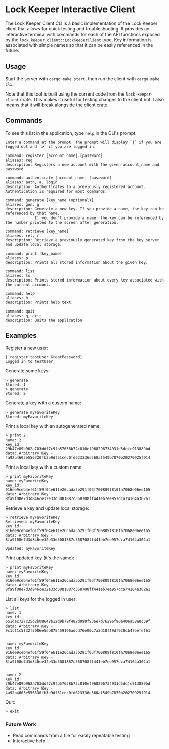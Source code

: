 # Lock Keeper Interactive Client

The Lock Keeper Client CLI is a basic implementation of the Lock Keeper client that allows for quick testing and troubleshooting.
It provides an interactive terminal with commands for each of the API functions exposed by the `lock_keeper_client::LockKeeperClient` type.
Key information is associated with simple names so that it can be easily referenced in the future.

## Usage

Start the server with `cargo make start`, then run the client with `cargo make cli`.

Note that this tool is built using the current code from the `lock-keeper-client` crate. This makes it useful for testing changes to the client
but it also means that it will break alongside the client crate.


## Commands
To see this list in the application, type `help` in the CLI's prompt.

```
Enter a command at the prompt. The prompt will display `|` if you are logged out and `>` if you are logged in.

command: register [account_name] [password]
aliases: reg
description: Registers a new account with the given account_name and password

command: authenticate [account_name] [password]
aliases: auth, a, login
description: Authenticates to a previously registered account. Authentication is required for most commands.

command: generate [key_name (optional)]
aliases: gen, g
description: Generate a new key. If you provide a name, the key can be referenced by that name. 
             If you don't provide a name, the key can be referenced by the number printed to the screen after generation.

command: retrieve [key_name]
aliases: ret, r
description: Retrieve a previously generated key from the key server and update local storage.

command: print [key_name]
aliases: p
description: Prints all stored information about the given key.

command: list
aliases: ls
description: Prints stored information about every key associated with the current account.

command: help
aliases: h
description: Prints help text.

command: quit
aliases: q, exit
description: Quits the application
```

## Examples

Register a new user:
```
| register testUser GreatPassword1
Logged in to testUser
```

Generate some keys:
```
> generate 
Stored: 1
> generate
Stored: 2
```

Generate a key with a custom name:
```
> generate myFavoriteKey
Stored: myFavoriteKey
```

Print a local key with an autogenerated name:
```
> print 2
name: 2
key_id: 29b47e89b962a703ddf7c9fb57638b72c810ef968296734931d5dcfc913889bd
data: Arbitrary Key - 4a92b4603e556330fb3e9df51cec0fd623336e560af549b7870b20270925f914
```

Print a local key with a custom name:
``` 
> print myFavoriteKey
name: myFavoriteKey
key_id: 916ee9ceb4ef61f59f04e611e26cada3b291f03f700809f810fa7068e06ee165
data: Arbitrary Key - 8fa9f08e7d3d846ce32e33d3081887c368708ff441eb7ee957dca74164a302a1
```

Retrieve a key and update local storage:
```
> retrieve myFavoriteKey
Retrieved: myFavoriteKey
key_id: 916ee9ceb4ef61f59f04e611e26cada3b291f03f700809f810fa7068e06ee165
data: Arbitrary Key - 8fa9f08e7d3d846ce32e33d3081887c368708ff441eb7ee957dca74164a302a1

Updated: myFavoriteKey
```

Print updated key (it's the same):
``` 
> print myFavoriteKey
name: myFavoriteKey
key_id: 916ee9ceb4ef61f59f04e611e26cada3b291f03f700809f810fa7068e06ee165
data: Arbitrary Key - 8fa9f08e7d3d846ce32e33d3081887c368708ff441eb7ee957dca74164a302a1
```

List all keys for the logged in user:
```
> list
name: 1
key_id: 651dac727c25d2b08648b12d9b79f482d090f936e7d76296f90a406a58a8c39f
data: Arbitrary Key - 9c1cf1c5f32f5086e5eb875459196addd76e00c7a3d18ff9df928cb47eefef61


name: myFavoriteKey
key_id: 916ee9ceb4ef61f59f04e611e26cada3b291f03f700809f810fa7068e06ee165
data: Arbitrary Key - 8fa9f08e7d3d846ce32e33d3081887c368708ff441eb7ee957dca74164a302a1


name: 2
key_id: 29b47e89b962a703ddf7c9fb57638b72c810ef968296734931d5dcfc913889bd
data: Arbitrary Key - 4a92b4603e556330fb3e9df51cec0fd623336e560af549b7870b20270925f914
```

Quit:
```
> exit
```

### Future Work
- Read commands from a file for easily repeatable testing
- Interactive help
